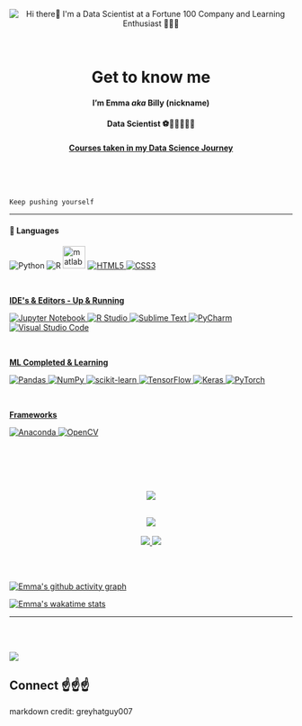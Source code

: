 <p align="center">

 <img src = "https://www.credly.com/earner/earned" alt="Hi there👋 I'm a Data Scientist at a Fortune 100 Company and Learning Enthusiast 👨🏾‍💻">
</p>

<br/>

<h1 align="center" > <b> Get to know me </b> </h1>

<h4 align="center"> I’m Emma <I> aka </I> Billy (nickname) </h4>
<h4 align="center"> Data Scientist ⚽️👨🏾‍💻🙏🏾 </h4>
<h4 align="center"> 
<a href="https://www.credly.com/earner/earned">
Courses taken in my Data Science Journey </a> </i></b> </h4>
<br></br>

<!-- 
-->


```python

Keep pushing yourself

```


<hr> </hr>



#### 🌟 <b> Languages </b>

![Python](https://img.shields.io/badge/python-3670A0?style=for-the-badge&logo=python&logoColor=ffdd54)
![R](https://www.r-project.org/Rlogo.png)
<img src="https://upload.wikimedia.org/wikipedia/commons/2/21/Matlab_Logo.png" alt="matlab" width="40" height="40"/> </a> <a href="https://www.microsoft.com/en-us/sql-server" target="_blank" rel="noreferrer">
![HTML5](https://img.shields.io/badge/html5-%23E34F26.svg?style=for-the-badge&logo=html5&logoColor=white)
![CSS3](https://img.shields.io/badge/css3-%231572B6.svg?style=for-the-badge&logo=css3&logoColor=white)


<br/>

<b> IDE's & Editors - Up & Running </b>
 
![Jupyter Notebook](https://img.shields.io/badge/jupyter-%23FA0F00.svg?style=for-the-badge&logo=jupyter&logoColor=white)
![R Studio](https://img.shields.io/badge/R-Studio-blue)
![Sublime Text](https://img.shields.io/badge/sublime_text-%23575757.svg?style=for-the-badge&logo=sublime-text&logoColor=important)
![PyCharm](https://img.shields.io/badge/pycharm-143?style=for-the-badge&logo=pycharm&logoColor=black&color=black&labelColor=green)
![Visual Studio Code](https://img.shields.io/badge/Visual%20Studio%20Code-0078d7.svg?style=for-the-badge&logo=visual-studio-code&logoColor=white)

<br/>

<b> ML Completed & Learning </b>

![Pandas](https://img.shields.io/badge/pandas-%23150458.svg?style=for-the-badge&logo=pandas&logoColor=white)
![NumPy](https://img.shields.io/badge/numpy-%23013243.svg?style=for-the-badge&logo=numpy&logoColor=white)
![scikit-learn](https://img.shields.io/badge/scikit--learn-%23F7931E.svg?style=for-the-badge&logo=scikit-learn&logoColor=white)
![TensorFlow](https://img.shields.io/badge/TensorFlow-%23FF6F00.svg?style=for-the-badge&logo=TensorFlow&logoColor=white)
![Keras](https://img.shields.io/badge/Keras-%23D00000.svg?style=for-the-badge&logo=Keras&logoColor=white)
![PyTorch](https://img.shields.io/badge/PyTorch-%23EE4C2C.svg?style=for-the-badge&logo=PyTorch&logoColor=white)

<br/>

<b> Frameworks </b>

![Anaconda](https://img.shields.io/badge/Anaconda-%2344A833.svg?style=for-the-badge&logo=anaconda&logoColor=white)
![OpenCV](https://img.shields.io/badge/opencv-%23white.svg?style=for-the-badge&logo=opencv&logoColor=white)

<br/>



<br/>



<p align="center">
<br></br>
<img src="https://img.shields.io/badge/github-%23121011.svg?style=for-the-badge&logo=github&logoColor=white">
<br></br>
</p>

<p align="center">
  <a href="https://github.com/anuraghazra/convoychat">
  <img  src="https://github-readme-stats.vercel.app/api/top-langs/?username=gmokyere&langs_count=10&exclude_repo=deep-learning-specialization)](https://github.com/anuraghazra/github-readme-stats&theme=radical" />
</a>
  <br></br>
<a href="https://github.com/anuraghazra/github-readme-stats">
  <img src="https://github-readme-stats.vercel.app/api?username=gmokyere&show_icons=true&theme=radical" />
</a>
<a href="https://github.com/anuraghazra/github-readme-streak-stats">
  <img src="https://github-readme-streak-stats.herokuapp.com/?user=gmokyere&theme=dark"> </a>
</p>
<br></br>


[![Emma's github activity graph](https://activity-graph.herokuapp.com/graph?username=gmokyere&theme=xcode)](https://github.com/ashutosh00710/github-readme-activity-graph)



[![Emma's wakatime stats](https://github-readme-stats.vercel.app/api/wakatime?username=ritvikprasad&theme=xcode)](https://github.com/anuraghazra/github-readme-stats)


<hr>

<br></br>

<a href="https://www.linkedin.com/in/darkoemm">
<img src="https://img.shields.io/badge/linkedin-%230077B5.svg?style=for-the-badge&logo=linkedin&logoColor=white"></a>

## Connect ☝️☝️☝️


markdown credit: greyhatguy007
